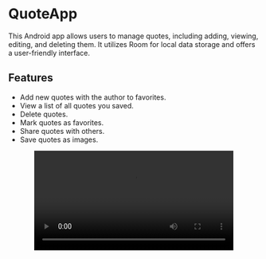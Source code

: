 
# QuoteApp
This Android app allows users to manage quotes, including adding, viewing, editing, and deleting them. It utilizes Room for local data storage and offers a user-friendly interface.

## Features

* Add new quotes with the author to favorites.
* View a list of all quotes you saved.
* Delete quotes.
* Mark quotes as favorites.
* Share quotes with others.
* Save quotes as images.

	
 <div align="center">
  <video src="https://github.com/AhmedRaba/QuoteApp/assets/83189595/7a807100-43ef-459c-b503-f79b5619c6b9" width="400" />
</div>




